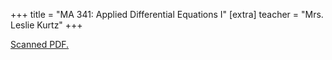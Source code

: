 +++
title = "MA 341: Applied Differential Equations I"
[extra]
teacher = "Mrs. Leslie Kurtz"
+++

[Scanned PDF.](ma341.pdf)
